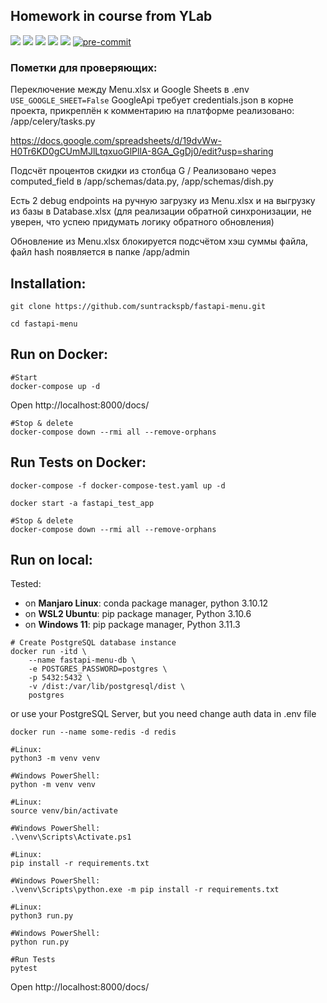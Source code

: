 ## Homework in course from YLab

![](https://img.shields.io/badge/python-3.10-blue?style=flat-square)
![](https://img.shields.io/badge/fastapi-0.100.0-red?style=flat-square)
![](https://img.shields.io/badge/SQLAlchemy-1.4.39-red?style=flat-square)
![](https://img.shields.io/badge/asyncpg-0.28.0-red?style=flat-square)
![](https://img.shields.io/badge/aioredis-2.0.1-red?style=flat-square)
[![pre-commit](https://img.shields.io/badge/pre--commit-enabled-brightgreen?logo=pre-commit)](https://github.com/pre-commit/pre-commit)

### Пометки для проверяющих:
Переключение между Menu.xlsx и Google Sheets в .env `USE_GOOGLE_SHEET=False`
GoogleApi требует credentials.json в корне проекта, прикреплён к комментарию на платформе
реализовано: /app/celery/tasks.py

https://docs.google.com/spreadsheets/d/19dvWw-H0Tr6KD0gCUmMJlLtqxuoGlPllA-8GA_GgDj0/edit?usp=sharing

Подсчёт процентов скидки из столбца G / Реализовано через computed_field в /app/schemas/data.py, /app/schemas/dish.py

Есть 2 debug endpoints на ручную загрузку из Menu.xlsx и на выгрузку из базы в Database.xlsx
(для реализации обратной синхронизации, не уверен, что успею придумать логику обратного обновления)

Обновление из Menu.xlsx блокируется подсчётом хэш суммы файла, файл hash появляется в папке /app/admin


## Installation:
```commandline
git clone https://github.com/suntrackspb/fastapi-menu.git
```
```shell
cd fastapi-menu
```


## Run on Docker:
```shell
#Start
docker-compose up -d
```
Open http://localhost:8000/docs/
```shell
#Stop & delete
docker-compose down --rmi all --remove-orphans
```

## Run Tests on Docker:
```shell
docker-compose -f docker-compose-test.yaml up -d

docker start -a fastapi_test_app
```
```shell
#Stop & delete
docker-compose down --rmi all --remove-orphans
```

## Run on local:

Tested:
* on **Manjaro Linux**: conda package manager, python 3.10.12
* on **WSL2 Ubuntu**: pip package manager, Python 3.10.6
* on **Windows 11**: pip package manager, Python 3.11.3

```shell
# Create PostgreSQL database instance
docker run -itd \
	--name fastapi-menu-db \
	-e POSTGRES_PASSWORD=postgres \
	-p 5432:5432 \
	-v /dist:/var/lib/postgresql/dist \
	postgres
```
or use your PostgreSQL Server, but you need change auth data in .env file
```shell
docker run --name some-redis -d redis
```
```shell
#Linux:
python3 -m venv venv

#Windows PowerShell:
python -m venv venv
```
```shell
#Linux:
source venv/bin/activate

#Windows PowerShell:
.\venv\Scripts\Activate.ps1
```
```shell
#Linux:
pip install -r requirements.txt

#Windows PowerShell:
.\venv\Scripts\python.exe -m pip install -r requirements.txt
```
```shell
#Linux:
python3 run.py

#Windows PowerShell:
python run.py

#Run Tests
pytest
```
Open http://localhost:8000/docs/
